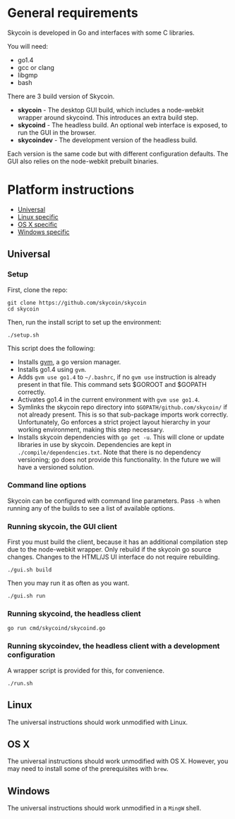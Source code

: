 # General requirements

Skycoin is developed in Go and interfaces with some C libraries.

You will need:

* go1.4
* gcc or clang
* libgmp
* bash

There are 3 build version of Skycoin.  

* **skycoin** - The desktop GUI build, which includes a node-webkit wrapper around skycoind.  This introduces an extra build step.
* **skycoind** - The headless build.  An optional web interface is exposed, to run the GUI in the browser.
* **skycoindev** - The development version of the headless build.

Each version is the same code but with different configuration defaults.  The GUI also relies on the node-webkit prebuilt binaries.

# Platform instructions

* [Universal](#universal)
* [Linux specific](#linux)
* [OS X specific](#os-x)
* [Windows specific](#windows)

## Universal

### Setup

First, clone the repo:

```
git clone https://github.com/skycoin/skycoin
cd skycoin
```

Then, run the install script to set up the environment:

```
./setup.sh
```

This script does the following:

* Installs [gvm](https://github.com/moovweb/gvm), a go version manager.
* Installs go1.4 using `gvm`.
* Adds `gvm use go1.4` to `~/.bashrc`, if no `gvm use` instruction is already present in that file. This command sets $GOROOT and $GOPATH correctly.
* Activates go1.4 in the current environment with `gvm use go1.4`.
* Symlinks the skycoin repo directory into `$GOPATH/github.com/skycoin/` if not already present.  This is so that sub-package imports work correctly.  Unfortunately, Go enforces a strict project layout hierarchy in your working environment, making this step necessary.
* Installs skycoin dependencies with `go get -u`.  This will clone or update libraries in use by skycoin.  Dependencies are kept in `./compile/dependencies.txt`.  Note that there is no dependency versioning; go does not provide this functionality.  In the future we will have a versioned solution.

### Command line options

Skycoin can be configured with command line parameters.  Pass `-h` when running any of the builds to see a list of available options.

### Running skycoin, the GUI client

First you must build the client, because it has an additional compilation step due to the node-webkit wrapper.  Only rebuild if the skycoin go source changes.  Changes to the HTML/JS UI interface do not require rebuilding.

```
./gui.sh build
```

Then you may run it as often as you want.

```
./gui.sh run
```

### Running skycoind, the headless client

```
go run cmd/skycoind/skycoind.go
```

### Running skycoindev, the headless client with a development configuration

A wrapper script is provided for this, for convenience.

```
./run.sh
```

## Linux

The universal instructions should work unmodified with Linux.

## OS X

The universal instructions should work unmodified with OS X.  However, you may need to install some of the prerequisites with `brew`.

## Windows

The universal instructions should work unmodified in a `MingW` shell.


